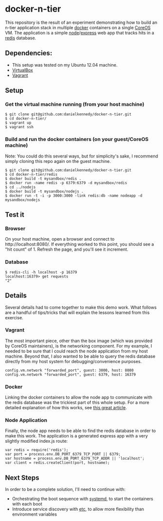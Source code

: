 docker-n-tier
=============
This repository is the result of an experiment demonstrating how to build an n-tier application stack in multiple [docker](http://www.docker.io/) containers on a single [CoreOS](https://coreos.com/) VM. The application is a simple [node](http://nodejs.org/)/[express](http://expressjs.com/) web app that tracks hits in a [redis](http://redis.io/) database.

## Dependencies:
- This setup was tested on my Ubuntu 12.04 machine.
- [VirtualBox](https://www.virtualbox.org/wiki/Linux_Downloads)
- [Vagrant](http://www.vagrantup.com/downloads.html)

## Setup

### Get the virtual machine running (from your host machine)

    $ git clone git@github.com:danielkennedy/docker-n-tier.git
    $ cd docker-n-tier/
    $ vagrant up
    $ vagrant ssh

### Build and run the docker containers (on your guest/CoreOS machine)
Note: You could do this several ways, but for simplicity's sake, I recommend simply cloning this repo again on the guest machine.

    $ git clone git@github.com:danielkennedy/docker-n-tier.git
    $ cd docker-n-tier/redis
    $ docker build -t mysandbox/redis .
    $ docker run -name redis -p 6379:6379 -d mysandbox/redis
    $ cd ../nodejs
    $ docker build -t mysandbox/nodejs .
    $ docker run -t -i -p 3000:3000 -link redis:db -name nodeapp -d mysandbox/nodejs

## Test it
### Browser
On your host machine, open a browser and connect to http://localhost:8080/. If everything worked to this point, you should see a "hit count" of 1. Refresh the page, and you'll see it increment.
### Database

    $ redis-cli -h localhost -p 16379
    localhost:16379> get requests
    "2"

## Details
Several details had to come together to make this demo work. What follows are a handful of tips/tricks that will explain the lessons learned from this exercise.

### Vagrant
The most important piece, other than the box image (which was provided by CoreOS maintainers), is the networking component. For my example, I needed to be sure that I could reach the node application from my host machine. Beyond that, I also wanted to be able to query the redis database directly from my host system for debugging/convenience purposes.

    config.vm.network "forwarded_port", guest: 3000, host: 8080
    config.vm.network "forwarded_port", guest: 6379, host: 16379


### Docker
Linking the docker containers to allow the node app to communicate with the redis database was the trickiest part of this whole setup. For a more detailed explanation of how this works, see [this great article](http://docs.docker.io/en/latest/use/working_with_links_names/).

### Node Application
Finally, the node app needs to be able to find the redis database in order to make this work. The application is a generated express app with a very slightly modified index.js route:

    var redis = require('redis');
    var port = process.env.DB_PORT_6379_TCP_PORT || 6379;
    var hostname = process.env.DB_PORT_6379_TCP_ADDR || 'localhost';
    var client = redis.createClient(port, hostname);

## Next Steps
In order to be a complete solution, I'll need to continue with:
- Orchestrating the boot sequence with [systemd](https://coreos.com/docs/launching-containers/launching/getting-started-with-systemd/), to start the containers with each boot
- Introduce service discovery with [etc](https://coreos.com/docs/cluster-management/setup/getting-started-with-etcd/), to allow more flexibility than environment variables
